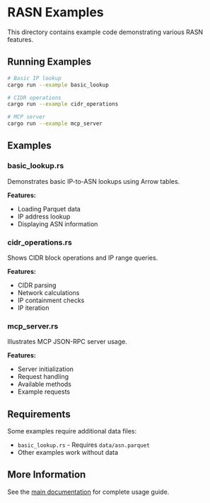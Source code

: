 # RASN Examples

This directory contains example code demonstrating various RASN features.

## Running Examples

```bash
# Basic IP lookup
cargo run --example basic_lookup

# CIDR operations
cargo run --example cidr_operations

# MCP server
cargo run --example mcp_server
```

## Examples

### basic_lookup.rs

Demonstrates basic IP-to-ASN lookups using Arrow tables.

**Features:**
- Loading Parquet data
- IP address lookup
- Displaying ASN information

### cidr_operations.rs

Shows CIDR block operations and IP range queries.

**Features:**
- CIDR parsing
- Network calculations
- IP containment checks
- IP iteration

### mcp_server.rs

Illustrates MCP JSON-RPC server usage.

**Features:**
- Server initialization
- Request handling
- Available methods
- Example requests

## Requirements

Some examples require additional data files:

- `basic_lookup.rs` - Requires `data/asn.parquet`
- Other examples work without data

## More Information

See the [main documentation](../README.md) for complete usage guide.
